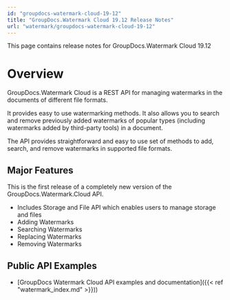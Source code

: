 ```yaml
---
id: "groupdocs-watermark-cloud-19-12"
title: "GroupDocs.Watermark Cloud 19.12 Release Notes"
url: "watermark/groupdocs-watermark-cloud-19-12"
---
```




This page contains release notes for GroupDocs.Watermark Cloud 19.12


# Overview #

GroupDocs.Watermark Cloud is a REST API for managing watermarks in the documents of different file formats.

It provides easy to use watermarking methods. It also allows you to search and remove previously added watermarks of popular types (including watermarks added by third-party tools) in a document.

The API provides straightforward and easy to use set of methods to add, search, and remove watermarks in supported file formats.

## Major Features ##

This is the first release of a completely new version of the GroupDocs.Watermark.Cloud API.



* Includes Storage and File API which enables users to manage storage and files
* Adding Watermarks
* Searching Watermarks
* Replacing Watermarks
* Removing Watermarks


## Public API Examples ##

* [GroupDocs Watermark Cloud API examples and documentation]({{< ref "watermark\_index.md" >}}))

 
